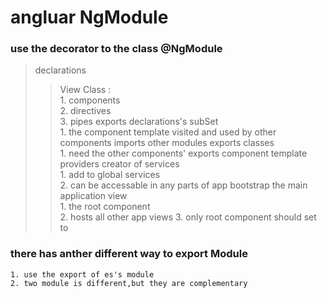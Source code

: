 # angluar NgModule
### use the decorator to the class @NgModule
> declarations 
>>    View Class :   
        1. components   
        2. directives   
        3. pipes
> exports
>>    declarations's subSet   
        1. the component template visited and used by other components
> imports
>>    other modules exports classes   
        1. need the other components' exports component template
> providers
>>    creator of services   
        1. add to global services   
        2. can be accessable in any parts of app
> bootstrap 
>>    the main application view   
        1. the root component   
        2. hosts all other app views
        3. only root component should set to

### there has anther different way to export Module
    1. use the export of es's module
    2. two module is different,but they are complementary 
